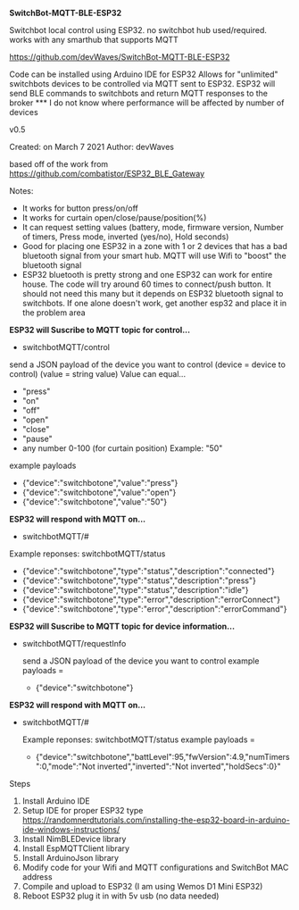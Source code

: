 **SwitchBot-MQTT-BLE-ESP32**

Switchbot local control using ESP32. no switchbot hub used/required. works with any smarthub that supports MQTT

https://github.com/devWaves/SwitchBot-MQTT-BLE-ESP32

Code can be installed using Arduino IDE for ESP32
Allows for "unlimited" switchbots devices to be controlled via MQTT sent to ESP32. ESP32 will send BLE commands to switchbots and return MQTT responses to the broker
  *** I do not know where performance will be affected by number of devices

v0.5

Created: on March 7 2021
  Author: devWaves

based off of the work from https://github.com/combatistor/ESP32_BLE_Gateway

Notes:
 - It works for button press/on/off
 - It works for curtain open/close/pause/position(%)
 - It can request setting values (battery, mode, firmware version, Number of timers, Press mode, inverted (yes/no), Hold seconds)
 - Good for placing one ESP32 in a zone with 1 or 2 devices that has a bad bluetooth signal from your smart hub. MQTT will use Wifi to "boost" the bluetooth signal
 - ESP32 bluetooth is pretty strong and one ESP32 can work for entire house. The code will try around 60 times to connect/push button. It should not need this many but it depends on ESP32 bluetooth signal to switchbots. If one alone doesn't work, get another esp32 and place it in the problem area

**ESP32 will Suscribe to MQTT topic for control...**
- switchbotMQTT/control

send a JSON payload of the device you want to control (device = device to control) (value = string value)
Value can equal...
- "press"
- "on"
- "off"
- "open"
- "close"
- "pause"
- any number 0-100 (for curtain position) Example: "50"

example payloads
- {"device":"switchbotone","value":"press"}
- {"device":"switchbotone","value":"open"}
- {"device":"switchbotone","value":"50"}
  
**ESP32 will respond with MQTT on...**
- switchbotMQTT/#

Example reponses:
switchbotMQTT/status
- {"device":"switchbotone","type":"status","description":"connected"}
- {"device":"switchbotone","type":"status","description":"press"}
- {"device":"switchbotone","type":"status","description":"idle"}
- {"device":"switchbotone","type":"error","description":"errorConnect"}
- {"device":"switchbotone","type":"error","description":"errorCommand"}


**ESP32 will Suscribe to MQTT topic for device information...**
- switchbotMQTT/requestInfo

  send a JSON payload of the device you want to control
   example payloads =
   - {"device":"switchbotone"}
      
**ESP32 will respond with MQTT on...**
- switchbotMQTT/#

  Example reponses:
  switchbotMQTT/status
  example payloads =
  - {"device":"switchbotone","battLevel":95,"fwVersion":4.9,"numTimers":0,"mode":"Not inverted","inverted":"Not inverted","holdSecs":0}"

Steps
1. Install Arduino IDE
2. Setup IDE for proper ESP32 type
     https://randomnerdtutorials.com/installing-the-esp32-board-in-arduino-ide-windows-instructions/
3. Install NimBLEDevice library
4. Install EspMQTTClient library
5. Install ArduinoJson library
6. Modify code for your Wifi and MQTT configurations and SwitchBot MAC address
7. Compile and upload to ESP32 (I am using Wemos D1 Mini ESP32)
8. Reboot ESP32 plug it in with 5v usb (no data needed)
